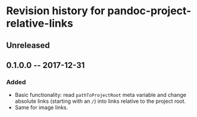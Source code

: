 # Revision history for pandoc-project-relative-links

## Unreleased

## 0.1.0.0  -- 2017-12-31
### Added
- Basic functionality: read `pathToProjectRoot` meta variable and
  change absolute links (starting with an `/`) into links relative to
  the project root.
- Same for image links.

